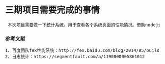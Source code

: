 # 三期项目需要完成的事情

<pre>
 本次项目需要做一下统计系统。用于查看各个系统页面的性能情况。借助nodejs+koa+mongod来完成。
</pre>
### 参考文献
<pre>
1、百度团队fex性能系统：http://fex.baidu.com/blog/2014/05/build-performance-monitor-in-7-days/
2、日志统计：https://segmentfault.com/a/1190000005861012
</pre>